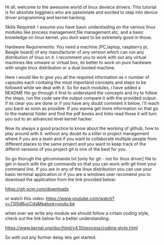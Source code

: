 Hi all, welcome to the awesome world of linux deviece drivers.
This tutorial is for absolute bigginers who are passionate and
excited to step into device driver programming and kernel hacking.

Skills Required:
 I assume you have basic understading on the various linux modules 
 like process management,file management etc, and a basic knowledge
 on linux kernel. you dont want to be extremely good in those.

Hardware Requirements:
You need a machine [PC,laptop, raspberry pi, Beagle board]
of any manufacturer of any version which can run any distribution 
of linux on it. I recomment you to work with out any virtual machines 
like vmware or virtual box, its better to work on pure hardware with 
single linux distribution or a dual booted machine.

Here i would like to give you all the required information as
n number of capsules each containg the most importand concepts
and steps to be followed while we deal with it. So for each modules,
i have added a README file go through it first to understand the concepts
and try to follow the steps, run the code see the output compare
it with the provided output. if its clear you are done or if you
have any doubt comment it below, i'll reach you back as soon as 
possible. If you wanna get more information on that go to the material
folder and find the pdf books and links read those it will turn you out
to an advanced level kernel hacker.

Now its always a good practice to know about the working of github,
how to play around with it. without any doubt its a killer in project
management where if you are a team and if you want to collaborate multiple
people from different places to the same project and you want to keep track
of the differnt versions of you project git is one of the best for you.

So go thorugh the gitcommands.txt [only for git - not for linux driver] 
file to get in touch with the git commands so that you can work with git
from your command line. If you are in any of the linux distribution you 
can use your basic terminal application or if you are a windows user
recomend you to download the application from the link provided below:

https://git-scm.com/downloads

or watch this video:
https://www.youtube.com/watch?v=73I5dRucCds&feature=youtu.be

when ever we write any module we should follow a cirtain coding style,
check out the link below for a better understanding:

https://www.kernel.org/doc/html/v4.10/process/coding-style.html

So with out any further delay lets get started.
